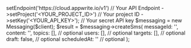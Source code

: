 <?php

use Appwrite\Client;
use Appwrite\Services\Messaging;

$client = (new Client())
    ->setEndpoint('https://cloud.appwrite.io/v1') // Your API Endpoint
    ->setProject('&lt;YOUR_PROJECT_ID&gt;') // Your project ID
    ->setKey('&lt;YOUR_API_KEY&gt;'); // Your secret API key

$messaging = new Messaging($client);

$result = $messaging->createSms(
    messageId: '<MESSAGE_ID>',
    content: '<CONTENT>',
    topics: [], // optional
    users: [], // optional
    targets: [], // optional
    draft: false, // optional
    scheduledAt: '' // optional
);
